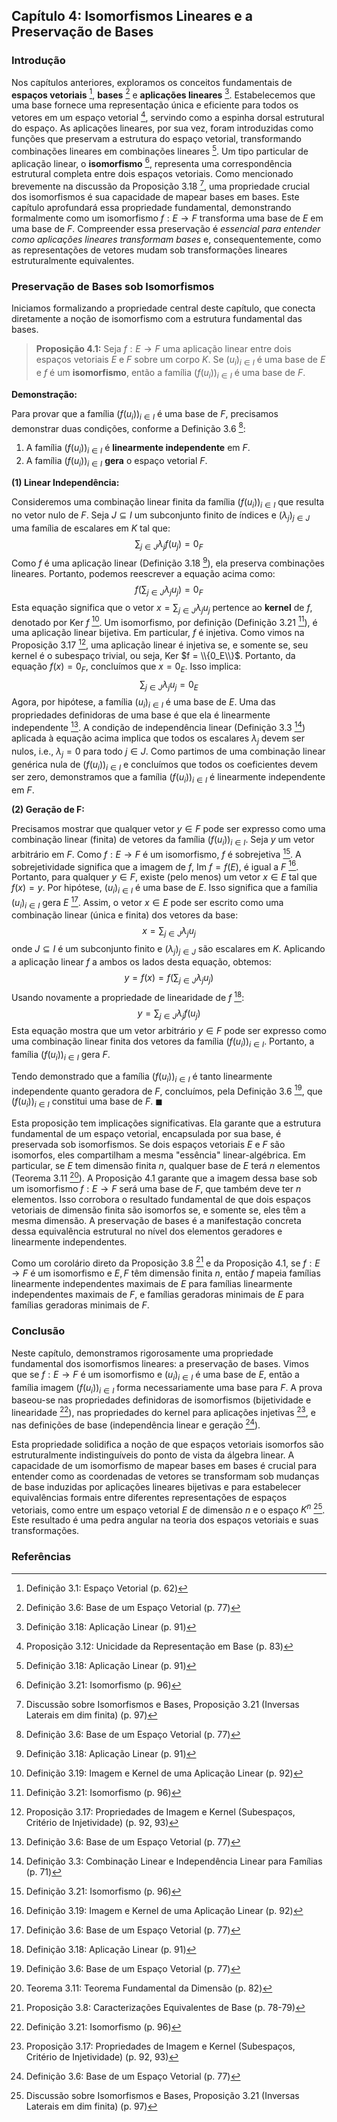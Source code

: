 ## Capítulo 4: Isomorfismos Lineares e a Preservação de Bases

### Introdução

Nos capítulos anteriores, exploramos os conceitos fundamentais de **espaços vetoriais** [^14], **bases** [^29] e **aplicações lineares** [^50]. Estabelecemos que uma base fornece uma representação única e eficiente para todos os vetores em um espaço vetorial [^37], servindo como a espinha dorsal estrutural do espaço. As aplicações lineares, por sua vez, foram introduzidas como funções que preservam a estrutura do espaço vetorial, transformando combinações lineares em combinações lineares [^50]. Um tipo particular de aplicação linear, o **isomorfismo** [^57], representa uma correspondência estrutural completa entre dois espaços vetoriais. Como mencionado brevemente na discussão da Proposição 3.18 [^58], uma propriedade crucial dos isomorfismos é sua capacidade de mapear bases em bases. Este capítulo aprofundará essa propriedade fundamental, demonstrando formalmente como um isomorfismo $f: E \to F$ transforma uma base de $E$ em uma base de $F$. Compreender essa preservação é *essencial para entender como aplicações lineares transformam bases* e, consequentemente, como as representações de vetores mudam sob transformações lineares estruturalmente equivalentes.

### Preservação de Bases sob Isomorfismos

Iniciamos formalizando a propriedade central deste capítulo, que conecta diretamente a noção de isomorfismo com a estrutura fundamental das bases.

> **Proposição 4.1:** Seja $f: E \to F$ uma aplicação linear entre dois espaços vetoriais $E$ e $F$ sobre um corpo $K$. Se $(u_i)_{i \in I}$ é uma base de $E$ e $f$ é um **isomorfismo**, então a família $(f(u_i))_{i \in I}$ é uma base de $F$.

**Demonstração:**

Para provar que a família $(f(u_i))_{i \in I}$ é uma base de $F$, precisamos demonstrar duas condições, conforme a Definição 3.6 [^29]:
1.  A família $(f(u_i))_{i \in I}$ é **linearmente independente** em $F$.
2.  A família $(f(u_i))_{i \in I}$ **gera** o espaço vetorial $F$.

**(1) Linear Independência:**

Consideremos uma combinação linear finita da família $(f(u_i))_{i \in I}$ que resulta no vetor nulo de $F$. Seja $J \subseteq I$ um subconjunto finito de índices e $(\lambda_j)_{j \in J}$ uma família de escalares em $K$ tal que:
$$ \sum_{j \in J} \lambda_j f(u_j) = 0_F $$
Como $f$ é uma aplicação linear (Definição 3.18 [^50]), ela preserva combinações lineares. Portanto, podemos reescrever a equação acima como:
$$ f\left(\sum_{j \in J} \lambda_j u_j\right) = 0_F $$
Esta equação significa que o vetor $x = \sum_{j \in J} \lambda_j u_j$ pertence ao **kernel** de $f$, denotado por Ker $f$ [^51].
Um isomorfismo, por definição (Definição 3.21 [^57]), é uma aplicação linear bijetiva. Em particular, $f$ é injetiva. Como vimos na Proposição 3.17 [^53], uma aplicação linear é injetiva se, e somente se, seu kernel é o subespaço trivial, ou seja, Ker $f = \\{0_E\\}$.
Portanto, da equação $f(x) = 0_F$, concluímos que $x = 0_E$. Isso implica:
$$ \sum_{j \in J} \lambda_j u_j = 0_E $$
Agora, por hipótese, a família $(u_i)_{i \in I}$ é uma base de $E$. Uma das propriedades definidoras de uma base é que ela é linearmente independente [^29]. A condição de independência linear (Definição 3.3 [^23]) aplicada à equação acima implica que todos os escalares $\lambda_j$ devem ser nulos, i.e., $\lambda_j = 0$ para todo $j \in J$.
Como partimos de uma combinação linear genérica nula de $(f(u_i))_{i \in I}$ e concluímos que todos os coeficientes devem ser zero, demonstramos que a família $(f(u_i))_{i \in I}$ é linearmente independente em $F$.

**(2) Geração de F:**

Precisamos mostrar que qualquer vetor $y \in F$ pode ser expresso como uma combinação linear (finita) de vetores da família $(f(u_i))_{i \in I}$.
Seja $y$ um vetor arbitrário em $F$. Como $f: E \to F$ é um isomorfismo, $f$ é sobrejetiva [^57]. A sobrejetividade significa que a imagem de $f$, Im $f = f(E)$, é igual a $F$ [^51]. Portanto, para qualquer $y \in F$, existe (pelo menos) um vetor $x \in E$ tal que $f(x) = y$.
Por hipótese, $(u_i)_{i \in I}$ é uma base de $E$. Isso significa que a família $(u_i)_{i \in I}$ gera $E$ [^29]. Assim, o vetor $x \in E$ pode ser escrito como uma combinação linear (única e finita) dos vetores da base:
$$ x = \sum_{j \in J} \lambda_j u_j $$
onde $J \subseteq I$ é um subconjunto finito e $(\lambda_j)_{j \in J}$ são escalares em $K$.
Aplicando a aplicação linear $f$ a ambos os lados desta equação, obtemos:
$$ y = f(x) = f\left(\sum_{j \in J} \lambda_j u_j\right) $$
Usando novamente a propriedade de linearidade de $f$ [^50]:
$$ y = \sum_{j \in J} \lambda_j f(u_j) $$
Esta equação mostra que um vetor arbitrário $y \in F$ pode ser expresso como uma combinação linear finita dos vetores da família $(f(u_i))_{i \in I}$. Portanto, a família $(f(u_i))_{i \in I}$ gera $F$.

Tendo demonstrado que a família $(f(u_i))_{i \in I}$ é tanto linearmente independente quanto geradora de $F$, concluímos, pela Definição 3.6 [^29], que $(f(u_i))_{i \in I}$ constitui uma base de $F$.
$\blacksquare$

Esta proposição tem implicações significativas. Ela garante que a estrutura fundamental de um espaço vetorial, encapsulada por sua base, é preservada sob isomorfismos. Se dois espaços vetoriais $E$ e $F$ são isomorfos, eles compartilham a mesma "essência" linear-algébrica. Em particular, se $E$ tem dimensão finita $n$, qualquer base de $E$ terá $n$ elementos (Teorema 3.11 [^35]). A Proposição 4.1 garante que a imagem dessa base sob um isomorfismo $f: E \to F$ será uma base de $F$, que também deve ter $n$ elementos. Isso corrobora o resultado fundamental de que dois espaços vetoriais de dimensão finita são isomorfos se, e somente se, eles têm a mesma dimensão. A preservação de bases é a manifestação concreta dessa equivalência estrutural no nível dos elementos geradores e linearmente independentes.

Como um corolário direto da Proposição 3.8 [^32] e da Proposição 4.1, se $f: E \to F$ é um isomorfismo e $E, F$ têm dimensão finita $n$, então $f$ mapeia famílias linearmente independentes maximais de $E$ para famílias linearmente independentes maximais de $F$, e famílias geradoras minimais de $E$ para famílias geradoras minimais de $F$.

### Conclusão

Neste capítulo, demonstramos rigorosamente uma propriedade fundamental dos isomorfismos lineares: a preservação de bases. Vimos que se $f: E \to F$ é um isomorfismo e $(u_i)_{i \in I}$ é uma base de $E$, então a família imagem $(f(u_i))_{i \in I}$ forma necessariamente uma base para $F$. A prova baseou-se nas propriedades definidoras de isomorfismos (bijetividade e linearidade [^57]), nas propriedades do kernel para aplicações injetivas [^53], e nas definições de base (independência linear e geração [^29]).

Esta propriedade solidifica a noção de que espaços vetoriais isomorfos são estruturalmente indistinguíveis do ponto de vista da álgebra linear. A capacidade de um isomorfismo de mapear bases em bases é crucial para entender como as coordenadas de vetores se transformam sob mudanças de base induzidas por aplicações lineares bijetivas e para estabelecer equivalências formais entre diferentes representações de espaços vetoriais, como entre um espaço vetorial $E$ de dimensão $n$ e o espaço $K^n$ [^58]. Este resultado é uma pedra angular na teoria dos espaços vetoriais e suas transformações.

### Referências

[^1]: Capítulo 3, Introdução a Vetores e Combinações Lineares (p. 49)
[^2]: Definição implícita de Combinação Linear (p. 50)
[^3]: Definição implícita de Independência Linear (p. 50)
[^4]: Cálculo de determinante para verificar independência linear (p. 51)
[^5]: Exemplo de dependência linear (p. 52)
[^6]: Relação entre sistemas lineares e combinações lineares (p. 53)
[^7]: Aplicação linear $x \mapsto Ax$ (p. 53)
[^8]: Propriedades de linearidade da multiplicação matricial (p. 53)
[^9]: Definição de produto interno e norma Euclidiana (p. 54)
[^10]: Multiplicação de matrizes e produto interno (p. 54)
[^11]: Matriz Inversa e sistemas lineares (p. 55)
[^12]: Transposta e Matriz Ortogonal (p. 56)
[^13]: Decomposição SVD (p. 56)
[^14]: Definição 3.1: Espaço Vetorial (p. 62)
[^15]: Exemplo 3.1: Exemplos de Espaços Vetoriais (p. 63)
[^16]: Conjunto de funções como espaço vetorial (p. 64)
[^17]: Definição 3.2: Família Indexada (p. 65)
[^18]: Discussão sobre Soma Indexada (p. 65-68)
[^19]: Proposição 3.2: Associatividade da Soma Indexada (p. 66)
[^20]: Proposição 3.3: Comutatividade da Soma Indexada (p. 68)
[^21]: Definição de Soma Indexada para famílias (p. 69)
[^22]: Introdução a Bases e Dimensão (p. 70)
[^23]: Definição 3.3: Combinação Linear e Independência Linear para Famílias (p. 71)
[^24]: Discussão sobre Independência Linear para Famílias vs. Conjuntos (p. 72)
[^25]: Definição 3.4: Subespaço Vetorial (p. 73)
[^26]: Proposição 3.4: Propriedades de Subespaços (p. 74)
[^27]: Proposição 3.5: Subespaço Gerado (Span) (p. 75)
[^28]: Combinações Afins, Cônicas e Convexas (p. 76)
[^29]: Definição 3.6: Base de um Espaço Vetorial (p. 77)
[^30]: Lema 3.6: Extensão de Famílias Linearmente Independentes (p. 77)
[^31]: Teorema 3.7: Existência de Base (caso finito gerado) (p. 78)
[^32]: Proposição 3.8: Caracterizações Equivalentes de Base (p. 78-79)
[^33]: Proposição 3.9: Lema da Substituição (versão 1) (p. 79)
[^34]: Proposição 3.10: Lema da Substituição (versão 2, formal) (p. 81)
[^35]: Teorema 3.11: Teorema Fundamental da Dimensão (p. 82)
[^36]: Definição 3.8 e 3.9: Dimensão, Linha, Plano, Hiperplano (p. 83)
[^37]: Proposição 3.12: Unicidade da Representação em Base (p. 83)
[^38]: Definição 3.11: Espaço Vetorial K(I) (p. 84)
[^39]: Definição 3.12: Matriz (p. 85)
[^40]: Definição 3.13: Soma de Matrizes (p. 85)
[^41]: Definição de Multiplicação por Escalar para Matrizes (p. 86)
[^42]: Definição de Produto de Matrizes e Matriz Identidade (p. 86)
[^43]: Definição 3.15: Transposta de Matriz (p. 86)
[^44]: Definição 3.16: Matriz Inversa (p. 87)
[^45]: Proposição 3.13: Inversas Laterais implicam Invertibilidade (p. 87)
[^46]: Proposição 3.14: Invertibilidade e Independência Linear das Colunas (p. 88)
[^47]: Proposição 3.15: Invertibilidade e Solução Única para Ax=0 (p. 89)
[^48]: Definição 3.17: Matrizes Eij como Base de Mm,n(K) (p. 89)
[^49]: Proposição 3.16: Propriedades da Multiplicação de Matrizes (Associatividade, Bilinearidade) (p. 90)
[^50]: Definição 3.18: Aplicação Linear (p. 91)
[^51]: Definição 3.19: Imagem e Kernel de uma Aplicação Linear (p. 92)
[^52]: Definição 3.20: Posto (Rank) de uma Aplicação Linear (p. 93)
[^53]: Proposição 3.17: Propriedades de Imagem e Kernel (Subespaços, Critério de Injetividade) (p. 92, 93)
[^54]: Proposição 3.18: Extensão Homomórfica Única e Mapeamento de Bases/Geradores (p. 93)
[^55]: Proposição 3.19: Propriedade Universal de K(I) (p. 94)
[^56]: Proposição 3.20: Relação entre Geradores/LI e Unicidade/Existência de Aplicações Lineares (p. 95)
[^57]: Definição 3.21: Isomorfismo (p. 96)
[^58]: Discussão sobre Isomorfismos e Bases, Proposição 3.21 (Inversas Laterais em dim finita) (p. 97)
[^59]: Definição 3.22: Espaço Hom(E, F) (p. 98)
[^60]: Definição 3.26: Espaço Dual E* (p. 100)
[^61]: Definição 3.27: Formas Coordenadas e Base Dual (p. 102)
[^62]: Teorema 3.23: Existência de Bases Duais (p. 102)

<!-- END -->
